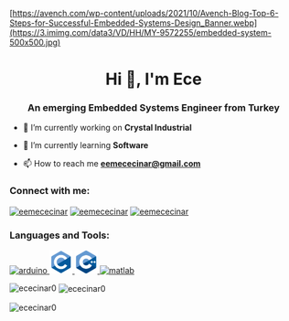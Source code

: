 [https://avench.com/wp-content/uploads/2021/10/Avench-Blog-Top-6-Steps-for-Successful-Embedded-Systems-Design_Banner.webp](https://3.imimg.com/data3/VD/HH/MY-9572255/embedded-system-500x500.jpg)

<h1 align="center">Hi 👋, I'm Ece</h1>
<h3 align="center">An emerging Embedded Systems Engineer from Turkey</h3>

- 🔭 I’m currently working on **Crystal Industrial**

- 🌱 I’m currently learning **Software**

- 📫 How to reach me **eemececinar@gmail.com**

<h3 align="left">Connect with me:</h3>
<p align="left">
<a href="https://linkedin.com/in/eemececinar" target="blank"><img align="center" src="https://raw.githubusercontent.com/rahuldkjain/github-profile-readme-generator/master/src/images/icons/Social/linked-in-alt.svg" alt="eemececinar" height="30" width="40" /></a>
<a href="https://instagram.com/eemececinar" target="blank"><img align="center" src="https://raw.githubusercontent.com/rahuldkjain/github-profile-readme-generator/master/src/images/icons/Social/instagram.svg" alt="eemececinar" height="30" width="40" /></a>
<a href="https://www.youtube.com/c/eemececinar" target="blank"><img align="center" src="https://raw.githubusercontent.com/rahuldkjain/github-profile-readme-generator/master/src/images/icons/Social/youtube.svg" alt="eemececinar" height="30" width="40" /></a>
</p>

<h3 align="left">Languages and Tools:</h3>
<p align="left"> <a href="https://www.arduino.cc/" target="_blank" rel="noreferrer"> <img src="https://cdn.worldvectorlogo.com/logos/arduino-1.svg" alt="arduino" width="40" height="40"/> </a> <a href="https://www.cprogramming.com/" target="_blank" rel="noreferrer"> <img src="https://raw.githubusercontent.com/devicons/devicon/master/icons/c/c-original.svg" alt="c" width="40" height="40"/> </a> <a href="https://www.w3schools.com/cpp/" target="_blank" rel="noreferrer"> <img src="https://raw.githubusercontent.com/devicons/devicon/master/icons/cplusplus/cplusplus-original.svg" alt="cplusplus" width="40" height="40"/> </a> <a href="https://www.mathworks.com/" target="_blank" rel="noreferrer"> <img src="https://upload.wikimedia.org/wikipedia/commons/2/21/Matlab_Logo.png" alt="matlab" width="40" height="40"/> </a> </p>

<p><img align="left" src="https://github-readme-stats.vercel.app/api/top-langs?username=ececinar0&show_icons=true&locale=en&layout=compact" alt="ececinar0" /></p>

<p>&nbsp;<img align="center" src="https://github-readme-stats.vercel.app/api?username=ececinar0&show_icons=true&locale=en" alt="ececinar0" /></p>

<p><img align="center" src="https://github-readme-streak-stats.herokuapp.com/?user=ececinar0&" alt="ececinar0" /></p>
